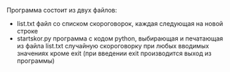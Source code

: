 Программа состоит из двух файлов:
- list.txt файл со списком скороговорок, каждая следующая на новой строке
- startskor.py программа с кодом python, выбирающая и печатающая из файла list.txt случайную скороговорку при любых вводимых значениях кроме exit (при введении exit производится выход из программы)
